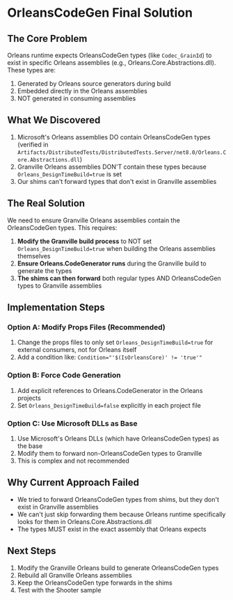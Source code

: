 # OrleansCodeGen Final Solution

## The Core Problem

Orleans runtime expects OrleansCodeGen types (like `Codec_GrainId`) to exist in specific Orleans assemblies (e.g., Orleans.Core.Abstractions.dll). These types are:
1. Generated by Orleans source generators during build
2. Embedded directly in the Orleans assemblies
3. NOT generated in consuming assemblies

## What We Discovered

1. Microsoft's Orleans assemblies DO contain OrleansCodeGen types (verified in `Artifacts/DistributedTests/DistributedTests.Server/net8.0/Orleans.Core.Abstractions.dll`)
2. Granville Orleans assemblies DON'T contain these types because `Orleans_DesignTimeBuild=true` is set
3. Our shims can't forward types that don't exist in Granville assemblies

## The Real Solution

We need to ensure Granville Orleans assemblies contain the OrleansCodeGen types. This requires:

1. **Modify the Granville build process** to NOT set `Orleans_DesignTimeBuild=true` when building the Orleans assemblies themselves
2. **Ensure Orleans.CodeGenerator runs** during the Granville build to generate the types
3. **The shims can then forward** both regular types AND OrleansCodeGen types to Granville assemblies

## Implementation Steps

### Option A: Modify Props Files (Recommended)
1. Change the props files to only set `Orleans_DesignTimeBuild=true` for external consumers, not for Orleans itself
2. Add a condition like: `Condition="'$(IsOrleansCore)' != 'true'"`

### Option B: Force Code Generation
1. Add explicit references to Orleans.CodeGenerator in the Orleans projects
2. Set `Orleans_DesignTimeBuild=false` explicitly in each project file

### Option C: Use Microsoft DLLs as Base
1. Use Microsoft's Orleans DLLs (which have OrleansCodeGen types) as the base
2. Modify them to forward non-OrleansCodeGen types to Granville
3. This is complex and not recommended

## Why Current Approach Failed

- We tried to forward OrleansCodeGen types from shims, but they don't exist in Granville assemblies
- We can't just skip forwarding them because Orleans runtime specifically looks for them in Orleans.Core.Abstractions.dll
- The types MUST exist in the exact assembly that Orleans expects

## Next Steps

1. Modify the Granville Orleans build to generate OrleansCodeGen types
2. Rebuild all Granville Orleans assemblies
3. Keep the OrleansCodeGen type forwards in the shims
4. Test with the Shooter sample